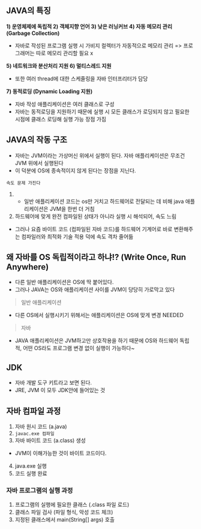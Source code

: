 ## JAVA의 특징
**1) 운영체제에 독립적
2) 객체지향 언어
3) 낮은 러닝커브 
4) 자동 메모리 관리(Garbage Collection)**
- 자바로 작성된 프로그램 실행 시 가비지 컬렉터가 자동적으로 메모리 관리
=> 프로그래머는 따로 메모리 관리할 필요 x

**5) 네트워크와 분산처리 지원
6) 멀티스레드 지원**
- 또한 여러 thread에 대한 스케줄링을 자바 인터프리터가 담당

**7) 동적로딩 (Dynamic Loading 지원)**
- 자바 작성 애플리케이션은 여러 클래스로 구성
- 자바는 동적로딩을 지원하기 때문에 실행 시 모든 클래스가 로딩되지 않고 필요한 시점에 클래스 로딩해 실행 가능 장점 가짐


## JAVA의 작동 구조
- 자바는 JVM이라는 가상머신 위에서 실행이 된다. 자바 애플리케이션은 무조건 JVM 위에서 실행된다 
- 이 덕분에 OS에 종속적이지 않게 된다는 장점을 지닌다.

`속도 문제 가진다`
1) - 일반 애플리케이션 코드는 os만 거치고 하드웨어로 전달되는 데 비해 java 애플리케이션은 JVM을 한번 더 거침 
2) 하드웨어에 맞게 완전 컴파일된 상태가 아니라 실행 시 해석되어, 속도 느림
- 그러나 요즘 바이트 코드 (컴파일된 자바 코드)를 하드웨어 기계어로 바로 변환해주는 컴파일러와 최적화 기술 적용 덕에 속도 격차 줄어듦

## 왜 자바를 OS 독립적이라고 하냐!? (Write Once, Run Anywhere)

- 다른 일반 애플리케이션은 OS에 딱 붙어있다.
- 그러나 JAVA는 OS와 애플리케이션 사이를 JVM이 당당히 가로막고 있다

> 일반 애플리케이션 
- 다른 OS에서 실행시키기 위해서는 애플리케이션은 OS에 맞게 변경 NEEDED

> 자바
- JAVA 애플리케이션은 JVM하고만 상호작용을 하기 때문에 OS와 하드웨어 독립적, 어떤 OS라도 프로그램 변경 없이 실행이 가능하다~

## JDK
- 자바 개발 도구 키트라고 보면 된다.
- JRE, JVM 이 모두 JDK안에 들어있는 것

## 자바 컴파일 과정

1) 자바 원시 코드 (a.java) 
2) `javac.exe 컴파일` 
3) 자바 바이트 코드 (a.class) 생성 
- JVM이 이해가능한 것이 바이트 코드이다.
4) java.exe 실행
5) 코드 실행 완료

### 자바 프로그램의 실행 과정
1) 프로그램의 실행에 필요한 클래스 (.class 파일 로드)
2) 클래스 파일 검사 (파일 형식, 악성 코드 체크)
3) 지정된 클래스에서 main(String[] args) 호출
